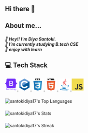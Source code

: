 ## Hi there 👋
<p align="left"></p>

###

<h2 align="left">About me...</h2>

###

<h5 align="left">🎀 Hey!! I'm Diya Santoki.<br>🎯   I’m currently studying B.tech CSE <br>🌸 enjoy with learn</h5>

###

<h2 align="left">💻 Tech Stack</h2>

###
<div align="left">
<p align="left"> <a href="https://getbootstrap.com" target="_blank" rel="noreferrer"> <img src="https://raw.githubusercontent.com/devicons/devicon/master/icons/bootstrap/bootstrap-plain-wordmark.svg" alt="bootstrap" width="40" height="40"/> </a> <a href="https://www.cprogramming.com/" target="_blank" rel="noreferrer"> <img src="https://raw.githubusercontent.com/devicons/devicon/master/icons/c/c-original.svg" alt="c" width="40" height="40"/> </a> <a href="https://www.w3schools.com/css/" target="_blank" rel="noreferrer"> <img src="https://raw.githubusercontent.com/devicons/devicon/master/icons/css3/css3-original-wordmark.svg" alt="css3" width="40" height="40"/> </a> <a href="https://www.w3.org/html/" target="_blank" rel="noreferrer"> <img src="https://raw.githubusercontent.com/devicons/devicon/master/icons/html5/html5-original-wordmark.svg" alt="html5" width="40" height="40"/> </a> <a href="https://www.java.com" target="_blank" rel="noreferrer"> <img src="https://raw.githubusercontent.com/devicons/devicon/master/icons/java/java-original.svg" alt="java" width="40" height="40"/> </a> <a href="https://developer.mozilla.org/en-US/docs/Web/JavaScript" target="_blank" rel="noreferrer"> <img src="https://raw.githubusercontent.com/devicons/devicon/master/icons/javascript/javascript-original.svg" alt="javascript" width="40" height="40"/> </a> </p>

</div>

###


![santokidiya17's Top Languages](https://github-readme-stats.vercel.app/api/top-langs/?username=santokidiya17&theme=radical&show_icons=true&hide_border=true&layout=compact)

###

![santokidiya17's Stats](https://github-readme-stats.vercel.app/api?username=santokidiya17&theme=radical&show_icons=true&hide_border=true&count_private=false)

###

![santokidiya17's Streak](https://github-readme-streak-stats.herokuapp.com/?user=santokidiya17&theme=radical&hide_border=true)
